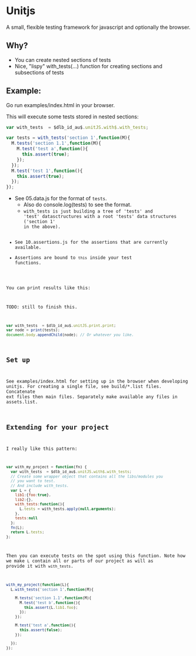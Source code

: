 Unitjs
======

A small, flexible testing framework for javascript and optionally the
browser.

Why?
----
* You can create nested sections of tests
* Nice, "lispy" with_tests(...) function for creating sections and subsections of tests

Example:
--------
Go run examples/index.html in your browser.

This will execute some tests stored in nested sections:
```js
var with_tests  = $dlb_id_au$.unitJS.with$.with_tests;

var tests = with_tests('section 1',function(M){
  M.tests('section 1.1',function(M){
    M.test('test a',function(){
      this.assert(true);
    });
  });
  M.test('test 1',function(){
    this.assert(true);
  });
});
```

* See 05.data.js for the format of <code>tests</code>.
    * Also do console.log(tests) to see the format.
    * <code>with_tests</codes> is just building a tree of 'tests' and 'test' datasctructures with a root 'tests' data structures ('section 1' in the above).
* See 10.assertions.js for the assertions that are currently available.
* Assertions are bound to <code>this</code> inside your test functions.

You can print results like this:

TODO: still to finish this.
```js
var with_tests  = $dlb_id_au$.unitJS.print.print;
var node = print(tests);
document.body.appendChild(node); // Or whatever you like.
```

Set up
------

See examples/index.html for setting up in the browser when developing unitjs.
For creating a single file, see build/*.list files. Concatenate ext files then main files.  Separately make available any files in assets.list.

Extending for your project
--------------------------

I really like this pattern:
```js
var with_my_project = function(fn) {
  var with_tests  = $dlb_id_au$.unitJS.with$.with_tests;
  // Create some wrapper object that contains all the libs/modules you
  // you want to test.
  // And include with_tests.
  var L = {
    lib1:{foo:true},
    lib2:{},
    with_tests:function(){
      L.tests = with_tests.apply(null,arguments);
    },
    tests:null
  };
  fn(L);
  return L.tests;
};
```

Then you can execute tests on the spot using this function.
Note how we make <code>L</code> contain all or parts of our project as will as provide it with <code>with_tests</code>.
```js
with_my_project(function(L){
  L.with_tests('section 1',function(M){

    M.tests('section 1.1',function(M){
      M.test('test b',function(){
        this.assert(L.lib1.foo);
      });
    });

    M.test('test a',function(){
      this.assert(false);
    });

  });
});
```
